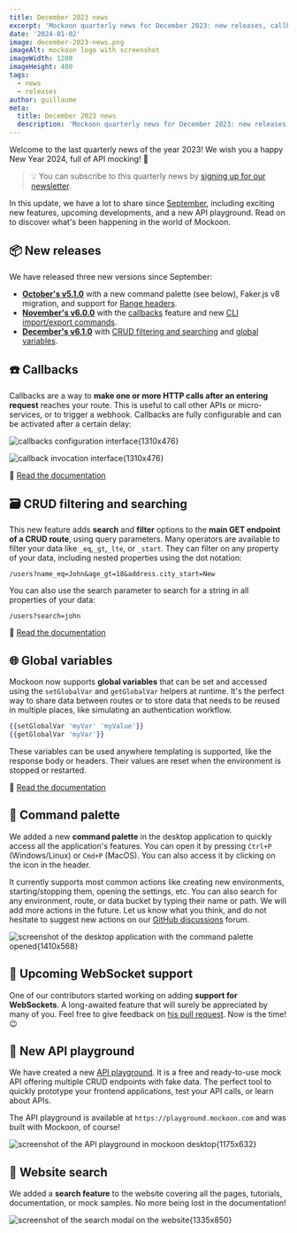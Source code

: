 ```yaml
---
title: December 2023 news
excerpt: 'Mockoon quarterly news for December 2023: new releases, callbacks, global variables, API playground, and more.'
date: '2024-01-02'
image: december-2023-news.png
imageAlt: mockoon logo with screenshot
imageWidth: 1200
imageHeight: 400
tags:
  - news
  - releases
author: guillaume
meta:
  title: December 2023 news
  description: 'Mockoon quarterly news for December 2023: new releases, callbacks, global variables, API playground, and more.'
---
```


Welcome to the last quarterly news of the year 2023! We wish you a happy New Year 2024, full of API mocking! 🎉

> 💡 You can subscribe to this quarterly news by [signing up for our newsletter](/newsletter/).

In this update, we have a lot to share since [September](/blog/september-2023-news/), including exciting new features, upcoming developments, and a new API playground. Read on to discover what's been happening in the world of Mockoon.

## 📦 New releases

We have released three new versions since September:

- **[October's v5.1.0](/releases/5.1.0/)** with a new command palette (see below), Faker.js v8 migration, and support for [Range headers](/docs/latest/response-configuration/file-serving/#serving-a-range-of-bytes-from-a-file).
- **[November's v6.0.0](/releases/6.0.0/)** with the [callbacks](/docs/latest/callbacks/overview/) feature and new [CLI import/export commands](https://github.com/mockoon/mockoon/tree/main/packages/cli#import-command).
- **[December's v6.1.0](/releases/6.1.0/)** with [CRUD filtering and searching](/docs/latest/api-endpoints/crud-routes/#filtering-sorting-and-pagination-on-the-main-get-route) and [global variables](/docs/latest/variables/global-variables/).

## ☎️ Callbacks

Callbacks are a way to **make one or more HTTP calls after an entering request** reaches your route. This is useful to call other APIs or micro-services, or to trigger a webhook. Callbacks are fully configurable and can be activated after a certain delay:

![callbacks configuration interface{1310x476}](/images/blog/december-2023-news/callbacks-configuration-interface.png)

![callback invocation interface{1310x476}](/images/blog/december-2023-news/callbacks-invocation-interface.png)

📘&nbsp;[Read the documentation](/docs/latest/callbacks/overview/)

## 🗃️ CRUD filtering and searching

This new feature adds **search** and **filter** options to the **main GET endpoint of a CRUD route**, using query parameters. Many operators are available to filter your data like `_eq`,`_gt`,`_lte`, or `_start`. They can filter on any property of your data, including nested properties using the dot notation:

`/users?name_eq=John&age_gt=18&address.city_start=New`

You can also use the search parameter to search for a string in all properties of your data:

`/users?search=john`

📘&nbsp;[Read the documentation](/docs/latest/api-endpoints/crud-routes/#filtering-sorting-and-pagination-on-the-main-get-route)

## 🌐 Global variables

Mockoon now supports **global variables** that can be set and accessed using the `setGlobalVar` and `getGlobalVar` helpers at runtime. It's the perfect way to share data between routes or to store data that needs to be reused in multiple places, like simulating an authentication workflow.

```handlebars
{{setGlobalVar 'myVar' 'myValue'}}
{{getGlobalVar 'myVar'}}
```

These variables can be used anywhere templating is supported, like the response body or headers. Their values are reset when the environment is stopped or restarted.

📘&nbsp;[Read the documentation](/docs/latest/variables/global-variables/)

## 🎨 Command palette

We added a new **command palette** in the desktop application to quickly access all the application's features. You can open it by pressing `Ctrl+P` (Windows/Linux) or `Cmd+P` (MacOS). You can also access it by clicking on the icon in the header.

It currently supports most common actions like creating new environments, starting/stopping them, opening the settings, etc. You can also search for any environment, route, or data bucket by typing their name or path. We will add more actions in the future. Let us know what you think, and do not hesitate to suggest new actions on our [GitHub discussions](https://github.com/mockoon/mockoon/discussions) forum.

![screenshot of the desktop application with the command palette opened{1410x568}](/images/blog/december-2023-news/command-palette.png)

## 🔌 Upcoming WebSocket support

One of our contributors started working on adding **support for WebSockets**. A long-awaited feature that will surely be appreciated by many of you.
Feel free to give feedback on [his pull request](https://github.com/mockoon/mockoon/pull/1214). Now is the time! 😉

## 🛝 New API playground

We have created a new [API playground](https://mockoon.com/playground/). It is a free and ready-to-use mock API offering multiple CRUD endpoints with fake data. The perfect tool to quickly prototype your frontend applications, test your API calls, or learn about APIs.

The API playground is available at `https://playground.mockoon.com` and was built with Mockoon, of course!

![screenshot of the API playground in mockoon desktop{1175x632}](/images/blog/december-2023-news/creating-crud-endpoints-mockoon-desktop.png)

## 🔎 Website search

We added a **search feature** to the website covering all the pages, tutorials, documentation, or mock samples. No more being lost in the documentation!

![screenshot of the search modal on the website{1335x850}](/images/blog/december-2023-news/website-search.png)

